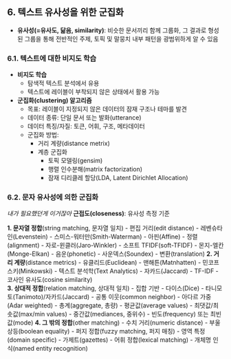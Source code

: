 ## 6. 텍스트 유사성을 위한 군집화

* **유사성(=유사도, 닮음, similarity)**: 비슷한 문서끼리 함께 그룹화, 그 결과로 형성된 그룹을 통해 전반적인 주제, 토픽 및 말뭉치 내부 패턴을 광범위하게 알 수 있음

### 6.1. 텍스트에 대한 비지도 학습
* **비지도 학습**
    * 탐색적 텍스트 분석에서 유용
    * 텍스트에 레이블이 부착되지 않은 상태에서 활용 가능
* **군집화(clustering) 알고리즘**
    * 목표: 레이블이 지정되지 않은 데이터의 잠재 구조나 테마를 발견
    * 데이터 종류: 단일 문서 또는 발화(utterance)
    * 데이터 특징/자질: 토큰, 어휘, 구조, 메타데이터
    * 군집화 방법:
        * 거리 계량(distance metrix)
        * 계층 군집화
            * 토픽 모델링(gensim)
            * 행렬 인수분해(matrix factorization)
            * 잠재 디리클레 할당(LDA, Latent Dirichlet Allocation)


### 6.2. 문자 유사성에 의한 군집화
*내가 필요했던게 이거잖아*
**근접도(closeness)**: 유사성 측정 기준

**1. 문자열 정합**(string matching, 문자열 일치)
    - 편집 거리(edit distance)
        - 레벤슈타인(Levenstein)
        - 스미스-워터만(Smith-Waterman)
        - 아핀(Affine)
    - 정렬(alignment)
        - 자로-윈클러(Jaro-Winkler)
        - 소프트 TFIDF(soft-TFIDF)
        - 몬지-엘칸(Monge-Elkan)
    - 음운(phonetic)
        - 사운덱스(Soundex)
        - 변환(translation)
**2. 거리 계량**(distance metrics)
    - 유클리드(Euclidean)
    - 맨해튼(Matnhatten)
    - 민코프스키(Minkowski)
    - 텍스트 분석학(Text Analytics)
        - 자카드(Jaccard)
        - TF-IDF
        - 코사인 유사도(cosine similarity)   
**3. 상대적 정합**(relation matching, 상대적 일치)
    - 집합 기반
        - 다이스(Dice)
        - 타니모토(Tanimoto)/자카드(Jaccard)
        - 공통 이웃(common neighbor)
        - 아다르 가중(Adar weighted)
     - 총계(aggregate, 총량)
        - 평균값(average values)
        - 최댓값/최솟값(max/min values)
        - 중간값(mediances, 중위수)
        - 빈도(frequency) 또는 최빈값(mode)
**4. 그 밖의 정합**(other matching)
    - 수치 거리(numeric distance)
    - 부울 상등(boolean equality)
    - 퍼지 정합(fuzzy matching, 퍼지 매칭)
    - 영역 특정(domain specific)
    - 가제트(gazettes)
         - 어휘 정합(lexical matching)
         - 개체명 인식(named entity recognition)
